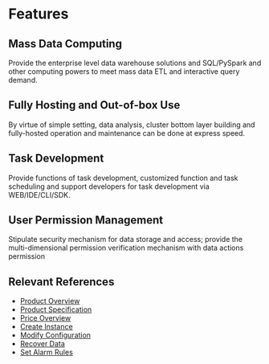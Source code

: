 # Features

## Mass Data Computing

Provide the enterprise level data warehouse solutions and SQL/PySpark and other computing powers to meet mass data ETL and interactive query demand.

## Fully Hosting and Out-of-box Use

By virtue of simple setting, data analysis, cluster bottom layer building and fully-hosted operation and maintenance can be done at express speed.

## Task Development
 
Provide functions of task development, customized function and task scheduling and support developers for task development via WEB/IDE/CLI/SDK.

## User Permission Management

Stipulate security mechanism for data storage and access; provide the multi-dimensional permission verification mechanism with data actions permission

## Relevant References

- [Product Overview](../Product-Introduction/Overview.md)
- [Product Specification](../Product-Introduction/Specification.md)
- [Price Overview](../Pricing/Price-Overview.md)
- [Create Instance](../Getting-Started/Create-Instance.md)
- [Modify Configuration](../Operation-Guide/Instance-Management/Modify-Instance-Spec.md)
- [Recover Data](../Operation-Guide/Backup/Restore-Instance.md)
- [Set Alarm Rules](../Operation-Guide/Monitoring/Alarm-Rules.md)



